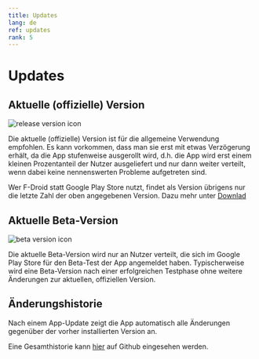 ```yaml
---
title: Updates
lang: de
ref: updates
rank: 5
---
```


# Updates
## Aktuelle (offizielle) Version
![release version icon](https://img.shields.io/github/v/release/siggel/coordinatejoker?logo=github)

Die aktuelle (offizielle) Version ist für die allgemeine Verwendung empfohlen. Es kann vorkommen, dass man sie erst mit etwas Verzögerung erhält, da die App stufenweise ausgerollt wird, d.h. die App wird erst einem kleinen Prozentanteil der Nutzer ausgeliefert und nur dann weiter verteilt, wenn dabei keine nennenswerten Probleme aufgetreten sind.

Wer F-Droid statt Google Play Store nutzt, findet als Version übrigens nur die letzte Zahl der oben angegebenen Version. Dazu mehr unter [Downlad](download_de)

## Aktuelle Beta-Version
![beta version icon](https://img.shields.io/github/v/release/siggel/coordinatejoker?logo=github&include_prereleases&label=beta)

Die aktuelle Beta-Version wird nur an Nutzer verteilt, die sich im Google Play Store für den Beta-Test der App angemeldet haben. Typischerweise wird eine Beta-Version nach einer erfolgreichen Testphase ohne weitere Änderungen zur aktuellen, offiziellen Version.

## Änderungshistorie
Nach einem App-Update zeigt die App automatisch alle Änderungen gegenüber der vorher installierten Version an.

Eine Gesamthistorie kann [hier](https://github.com/siggel/coordinatejoker/releases) auf Github eingesehen werden.

